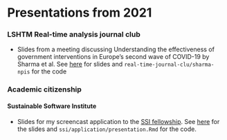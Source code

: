 
# Presentations from 2021

### LSHTM Real-time analysis journal club

- Slides from a meeting discussing Understanding the effectiveness of government interventions in Europe’s second wave of COVID-19 by Sharma et al. See [here](https://www.samabbott.co.uk/presentations/2021/real-time-journal-club/sharma-npis/presentation.ppdf) for slides and `real-time-journal-clu/sharma-npis` for the code
### Academic citizenship

#### Sustainable Software Institute 

- Slides for my screencast application to the [SSI fellowship](https://www.software.ac.uk/programmes-and-events/fellowship-programme). See [here](https://www.samabbott.co.uk/presentations/2021/ssi/application/presentation.html) for the slides and `ssi/application/presentation.Rmd`  for the code.

